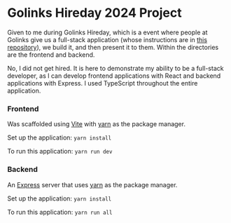 # Golinks Hireday 2024 Project

Given to me during Golinks Hireday, which is a event where people at Golinks give us a full-stack application (whose instructions are in [this repository](./export.pdf)), we build it, and then present it to them. Within the directories are the frontend and backend.

No, I did not get hired. It is here to demonstrate my ability to be a full-stack developer, as I can develop frontend applications with React and backend applications with Express. I used TypeScript throughout the entire application.

### Frontend

Was scaffolded using [Vite](https://vitejs.dev/) with [yarn](https://yarnpkg.com/) as the package manager.

Set up the application: `yarn install`

To run this application: `yarn run dev`

### Backend

An [Express](https://expressjs.com/) server that uses [yarn](https://yarnpkg.com/) as the package manager.

Set up the application: `yarn install`

To run this application: `yarn run all`
